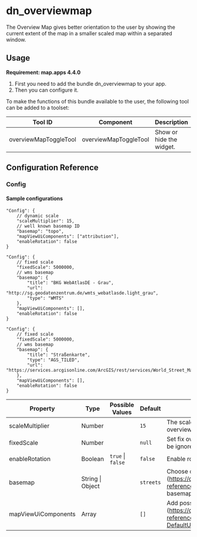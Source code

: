 # dn_overviewmap
The Overview Map gives better orientation to the user by showing the current extent of the map in a smaller scaled map within a separated window.

## Usage
**Requirement: map.apps 4.4.0**

1. First you need to add the bundle dn_overviewmap to your app.
2. Then you can configure it.

To make the functions of this bundle available to the user, the following tool can be added to a toolset:

| Tool ID               | Component             | Description              |
|-----------------------|-----------------------|--------------------------|
| overviewMapToggleTool | overviewMapToggleTool | Show or hide the widget. |

## Configuration Reference

### Config

#### Sample configurations
```
"Config": {
    // dynamic scale
    "scaleMultiplier": 15,
    // well known basemap ID
    "basemap": "topo",
    "mapViewUiComponents": ["attribution"],
    "enableRotation": false
}
```
```
"Config": {
    // fixed scale
    "fixedScale": 5000000,
    // wms basemap
    "basemap": {
        "title": "BKG WebAtlasDE - Grau",
        "url": "http://sg.geodatenzentrum.de/wmts_webatlasde.light_grau",
        "type": "WMTS"
    },
    "mapViewUiComponents": [],
    "enableRotation": false
}
```
```
"Config": {
    // fixed scale
    "fixedScale": 5000000,
    // wms basemap
    "basemap": {
        "title": "Straßenkarte",
        "type": "AGS_TILED",
        "url": "https://services.arcgisonline.com/ArcGIS/rest/services/World_Street_Map/MapServer"
    },
    "mapViewUiComponents": [],
    "enableRotation": false
}
```

| Property            | Type                 | Possible Values               | Default               | Description                                                                                                                                             |
|---------------------|----------------------|-------------------------------|-----------------------|---------------------------------------------------------------------------------------------------------------------------------------------------------|
| scaleMultiplier     | Number               |                               | ```15```              | The scale multiplier between the map and the overview map.                                                                                              |
| fixedScale          | Number               |                               | ```null```            | Set fix overview map scale. If set scaleMultiplier will be ignored.                                                                                     |
| enableRotation      | Boolean              | ```true``` &#124; ```false``` | ```false```           | Enable rotation of the overview map.                                                                                                                    |
| basemap             | String &#124; Object |                               | ```streets```         | Choose one of the well known basemap IDs (https://developers.arcgis.com/javascript/latest/api-reference/esri-Map.html#basemap) or an own basemap config |
| mapViewUiComponents | Array                |                               | ```[]```              | Add possible UI components to the overview map (https://developers.arcgis.com/javascript/latest/api-reference/esri-views-ui-DefaultUI.html#components)  |
